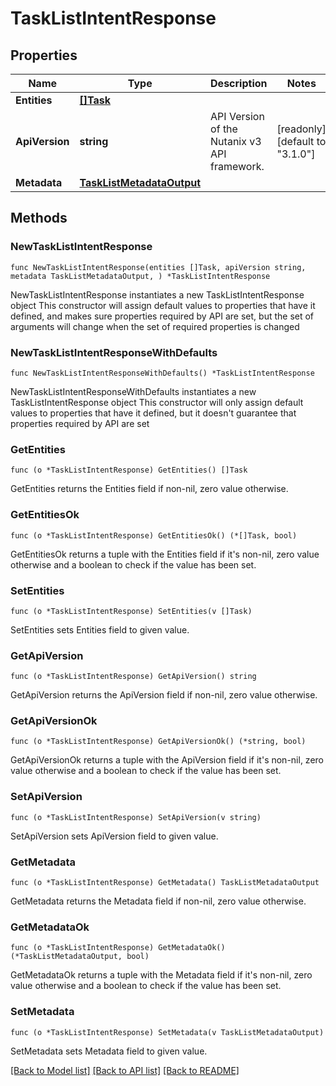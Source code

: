 # TaskListIntentResponse

## Properties

Name | Type | Description | Notes
------------ | ------------- | ------------- | -------------
**Entities** | [**[]Task**](Task.md) |  | 
**ApiVersion** | **string** | API Version of the Nutanix v3 API framework. | [readonly] [default to "3.1.0"]
**Metadata** | [**TaskListMetadataOutput**](TaskListMetadataOutput.md) |  | 

## Methods

### NewTaskListIntentResponse

`func NewTaskListIntentResponse(entities []Task, apiVersion string, metadata TaskListMetadataOutput, ) *TaskListIntentResponse`

NewTaskListIntentResponse instantiates a new TaskListIntentResponse object
This constructor will assign default values to properties that have it defined,
and makes sure properties required by API are set, but the set of arguments
will change when the set of required properties is changed

### NewTaskListIntentResponseWithDefaults

`func NewTaskListIntentResponseWithDefaults() *TaskListIntentResponse`

NewTaskListIntentResponseWithDefaults instantiates a new TaskListIntentResponse object
This constructor will only assign default values to properties that have it defined,
but it doesn't guarantee that properties required by API are set

### GetEntities

`func (o *TaskListIntentResponse) GetEntities() []Task`

GetEntities returns the Entities field if non-nil, zero value otherwise.

### GetEntitiesOk

`func (o *TaskListIntentResponse) GetEntitiesOk() (*[]Task, bool)`

GetEntitiesOk returns a tuple with the Entities field if it's non-nil, zero value otherwise
and a boolean to check if the value has been set.

### SetEntities

`func (o *TaskListIntentResponse) SetEntities(v []Task)`

SetEntities sets Entities field to given value.


### GetApiVersion

`func (o *TaskListIntentResponse) GetApiVersion() string`

GetApiVersion returns the ApiVersion field if non-nil, zero value otherwise.

### GetApiVersionOk

`func (o *TaskListIntentResponse) GetApiVersionOk() (*string, bool)`

GetApiVersionOk returns a tuple with the ApiVersion field if it's non-nil, zero value otherwise
and a boolean to check if the value has been set.

### SetApiVersion

`func (o *TaskListIntentResponse) SetApiVersion(v string)`

SetApiVersion sets ApiVersion field to given value.


### GetMetadata

`func (o *TaskListIntentResponse) GetMetadata() TaskListMetadataOutput`

GetMetadata returns the Metadata field if non-nil, zero value otherwise.

### GetMetadataOk

`func (o *TaskListIntentResponse) GetMetadataOk() (*TaskListMetadataOutput, bool)`

GetMetadataOk returns a tuple with the Metadata field if it's non-nil, zero value otherwise
and a boolean to check if the value has been set.

### SetMetadata

`func (o *TaskListIntentResponse) SetMetadata(v TaskListMetadataOutput)`

SetMetadata sets Metadata field to given value.



[[Back to Model list]](../README.md#documentation-for-models) [[Back to API list]](../README.md#documentation-for-api-endpoints) [[Back to README]](../README.md)


